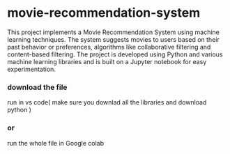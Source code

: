 # movie-recommendation-system
This project implements a Movie Recommendation System using machine learning techniques. The system suggests movies to users based on their past behavior or preferences, algorithms like collaborative filtering and content-based filtering. The project is developed using Python and various machine learning libraries and is built on a Jupyter notebook for easy experimentation.

### download the file 
run in vs code( make sure you downlad all the libraries and download python ) 
### or 
run the whole file in Google colab 
